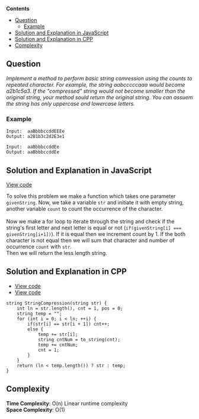 **Contents**

- [Question](#question)
  - [Example](#example)
- [Solution and Explanation in JavaScript](#solution-and-explanation-in-javascript)
- [Solution and Explanation in CPP](#solution-and-explanation-in-cpp)
- [Complexity](#complexity)

## Question
*Implement a method to perform basic string comression using the counts to repeated character. For example, the string aabcccccaaa would become a2b1c5a3. If the "compressed" string would not become smaller than the original string, your method sould return the original string. You can assuem the string has only uppercase and lowercase letters.*

### Example
```
Input:  aaBbbbccddEEEe
Output: a2B1b3c2d2E3e1

Input:  aaBbbbccddEe
Output: aaBbbbccddEe
```

## Solution and Explanation in JavaScript

[View code](/Array%20and%20Strings/String/StringCompression/StringCompressed.js)

To solve this problem we make a function which takes one parameter `givenString`. Now, we take a variable `str` and initiate it with empty string, another variable `count` to count the occurrence of the character. <br><br>
Now we make a for loop to iterate through the string and check if the string's first letter and next letter is equal or not (`if(givenString[i] === givenString[i+1])`). If it is equal then we increment count by 1. If the both character is not equal then we will sum that character and number of occurrence `count` with `str`. 
<br>
Then we will return the less length string. <br>

## Solution and Explanation in CPP

- [View code](/Array%20and%20Strings/String/StringCompression/StringCompression01.cpp)
- [View code](/Array%20and%20Strings/String/StringCompression/StringCompression02.cpp)

```
string StringCompression(string str) {
    int ln = str.length(), cnt = 1, pos = 0;
    string temp = "";
    for (int i = 0; i < ln; ++i) {
        if(str[i] == str[i + 1]) cnt++;
        else {
            temp += str[i];
            string cntNum = to_string(cnt);
            temp += cntNum;
            cnt = 1;
        }
    }
    return (ln < temp.length()) ? str : temp;
}
```
## Complexity

**Time Complexity**: O(n) Linear runtime complexity <br>
**Space Complexity**: O(1)